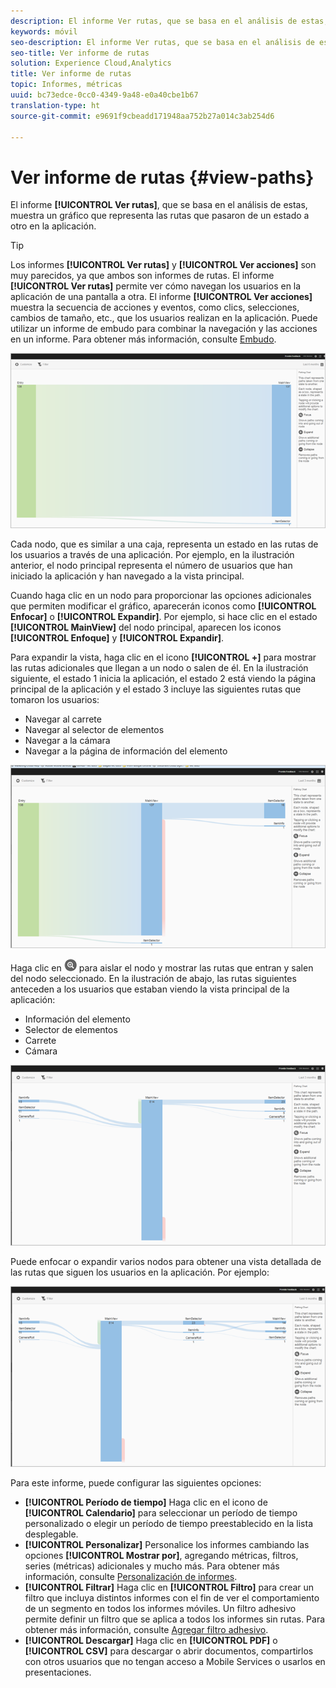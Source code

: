 ```yaml
---
description: El informe Ver rutas, que se basa en el análisis de estas, muestra un gráfico que representa las rutas que pasaron de un estado a otro en la aplicación.
keywords: móvil
seo-description: El informe Ver rutas, que se basa en el análisis de estas, muestra un gráfico que representa las rutas que pasaron de un estado a otro en la aplicación.
seo-title: Ver informe de rutas
solution: Experience Cloud,Analytics
title: Ver informe de rutas
topic: Informes, métricas
uuid: bc73edce-0cc0-4349-9a48-e0a40cbe1b67
translation-type: ht
source-git-commit: e9691f9cbeadd171948aa752b27a014c3ab254d6

---
```



# Ver informe de rutas {#view-paths}

El informe **[!UICONTROL Ver rutas]**, que se basa en el análisis de estas, muestra un gráfico que representa las rutas que pasaron de un estado a otro en la aplicación.

>[!TIP]
>
>Los informes **[!UICONTROL Ver rutas]** y **[!UICONTROL Ver acciones]** son muy parecidos, ya que ambos son informes de rutas. El informe **[!UICONTROL Ver rutas]** permite ver cómo navegan los usuarios en la aplicación de una pantalla a otra. El informe **[!UICONTROL Ver acciones]** muestra la secuencia de acciones y eventos, como clics, selecciones, cambios de tamaño, etc., que los usuarios realizan en la aplicación. Puede utilizar un informe de embudo para combinar la navegación y las acciones en un informe. Para obtener más información, consulte [Embudo](/help/using/usage/reports-funnel.md).

![ver rutas](assets/view_paths.png)

Cada nodo, que es similar a una caja, representa un estado en las rutas de los usuarios a través de una aplicación. Por ejemplo, en la ilustración anterior, el nodo principal representa el número de usuarios que han iniciado la aplicación y han navegado a la vista principal.

Cuando haga clic en un nodo para proporcionar las opciones adicionales que permiten modificar el gráfico, aparecerán iconos como **[!UICONTROL Enfocar]** o **[!UICONTROL Expandir]**. Por ejemplo, si hace clic en el estado **[!UICONTROL MainView]** del nodo principal, aparecen los iconos **[!UICONTROL Enfoque]** y **[!UICONTROL Expandir]**.

Para expandir la vista, haga clic en el icono **[!UICONTROL +]** para mostrar las rutas adicionales que llegan a un nodo o salen de él. En la ilustración siguiente, el estado 1 inicia la aplicación, el estado 2 está viendo la página principal de la aplicación y el estado 3 incluye las siguientes rutas que tomaron los usuarios:

* Navegar al carrete
* Navegar al selector de elementos
* Navegar a la cámara
* Navegar a la página de información del elemento

![](assets/view_paths_expand.png)

Haga clic en ![icono de enfoque](assets/icon_focus.png) para aislar el nodo y mostrar las rutas que entran y salen del nodo seleccionado. En la ilustración de abajo, las rutas siguientes anteceden a los usuarios que estaban viendo la vista principal de la aplicación:

* Información del elemento
* Selector de elementos
* Carrete
* Cámara

![ver el enfoque de la ruta](assets/view_paths_focus.png)

Puede enfocar o expandir varios nodos para obtener una vista detallada de las rutas que siguen los usuarios en la aplicación. Por ejemplo:

![ver ruta múltiple](assets/view_paths_mult.png)

Para este informe, puede configurar las siguientes opciones:

* **[!UICONTROL Período de tiempo]** Haga clic en el icono de **[!UICONTROL Calendario]** para seleccionar un período de tiempo personalizado o elegir un período de tiempo preestablecido en la lista desplegable.
* **[!UICONTROL Personalizar]** Personalice los informes cambiando las opciones **[!UICONTROL Mostrar por]**, agregando métricas, filtros, series (métricas) adicionales y mucho más. Para obtener más información, consulte [Personalización de informes](/help/using/usage/reports-customize/reports-customize.md).
* **[!UICONTROL Filtrar]** Haga clic en **[!UICONTROL Filtro]** para crear un filtro que incluya distintos informes con el fin de ver el comportamiento de un segmento en todos los informes móviles. Un filtro adhesivo permite definir un filtro que se aplica a todos los informes sin rutas. Para obtener más información, consulte [Agregar filtro adhesivo](/help/using/usage/reports-customize/t-sticky-filter.md).
* **[!UICONTROL Descargar]** Haga clic en **[!UICONTROL PDF]** o **[!UICONTROL CSV]** para descargar o abrir documentos, compartirlos con otros usuarios que no tengan acceso a Mobile Services o usarlos en presentaciones.